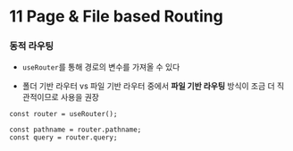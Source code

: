 # 11 Page & File based Routing

### 동적 라우팅

- `useRouter`를 통해 경로의 변수를 가져올 수 있다

- 폴더 기반 라우터 vs 파일 기반 라우터 중에서 **파일 기반 라우팅** 방식이 조금 더 직관적이므로 사용을 권장

```tsx
const router = useRouter();

const pathname = router.pathname;
const query = router.query;
```
